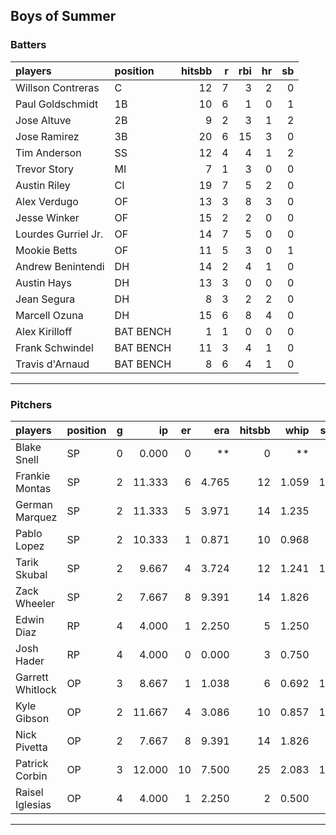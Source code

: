 ## Boys of Summer

### Batters

 
|players             |position  | hitsbb|  r| rbi| hr| sb| 
|:-------------------|:---------|------:|--:|---:|--:|--:| 
|Willson Contreras   |C         |     12|  7|   3|  2|  0| 
|Paul Goldschmidt    |1B        |     10|  6|   1|  0|  1| 
|Jose Altuve         |2B        |      9|  2|   3|  1|  2| 
|Jose Ramirez        |3B        |     20|  6|  15|  3|  0| 
|Tim Anderson        |SS        |     12|  4|   4|  1|  2| 
|Trevor Story        |MI        |      7|  1|   3|  0|  0| 
|Austin Riley        |CI        |     19|  7|   5|  2|  0| 
|Alex Verdugo        |OF        |     13|  3|   8|  3|  0| 
|Jesse Winker        |OF        |     15|  2|   2|  0|  0| 
|Lourdes Gurriel Jr. |OF        |     14|  7|   5|  0|  0| 
|Mookie Betts        |OF        |     11|  5|   3|  0|  1| 
|Andrew Benintendi   |DH        |     14|  2|   4|  1|  0| 
|Austin Hays         |DH        |     13|  3|   0|  0|  0| 
|Jean Segura         |DH        |      8|  3|   2|  2|  0| 
|Marcell Ozuna       |DH        |     15|  6|   8|  4|  0| 
|Alex Kirilloff      |BAT BENCH |      1|  1|   0|  0|  0| 
|Frank Schwindel     |BAT BENCH |     11|  3|   4|  1|  0| 
|Travis d'Arnaud     |BAT BENCH |      8|  6|   4|  1|  0| 


* * *

### Pitchers

 
|players          |position |  g|     ip| er|   era| hitsbb|  whip| so|  w| sv| 
|:----------------|:--------|--:|------:|--:|-----:|------:|-----:|--:|--:|--:| 
|Blake Snell      |SP       |  0|  0.000|  0|    **|      0|    **|  0|  0|  0| 
|Frankie Montas   |SP       |  2| 11.333|  6| 4.765|     12| 1.059| 12|  1|  0| 
|German Marquez   |SP       |  2| 11.333|  5| 3.971|     14| 1.235|  8|  0|  0| 
|Pablo Lopez      |SP       |  2| 10.333|  1| 0.871|     10| 0.968|  8|  1|  0| 
|Tarik Skubal     |SP       |  2|  9.667|  4| 3.724|     12| 1.241| 10|  0|  0| 
|Zack Wheeler     |SP       |  2|  7.667|  8| 9.391|     14| 1.826|  6|  0|  0| 
|Edwin Diaz       |RP       |  4|  4.000|  1| 2.250|      5| 1.250|  7|  0|  1| 
|Josh Hader       |RP       |  4|  4.000|  0| 0.000|      3| 0.750|  6|  0|  4| 
|Garrett Whitlock |OP       |  3|  8.667|  1| 1.038|      6| 0.692| 11|  1|  0| 
|Kyle Gibson      |OP       |  2| 11.667|  4| 3.086|     10| 0.857| 16|  1|  0| 
|Nick Pivetta     |OP       |  2|  7.667|  8| 9.391|     14| 1.826|  6|  0|  0| 
|Patrick Corbin   |OP       |  3| 12.000| 10| 7.500|     25| 2.083| 11|  0|  0| 
|Raisel Iglesias  |OP       |  4|  4.000|  1| 2.250|      2| 0.500|  4|  1|  2| 


* * *


